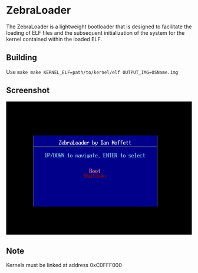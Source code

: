 # ZebraLoader

The ZebraLoader is a lightweight bootloader that is designed to facilitate the loading of ELF files and the subsequent initialization of the system for the kernel contained within the loaded ELF.

## Building
Use ``make make KERNEL_ELF=path/to/kernel/elf OUTPUT_IMG=OSName.img``

## Screenshot
![screenshot](.github/screenshot.png)

## Note
Kernels must be linked at address 0xC0FFF000
